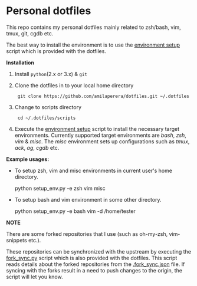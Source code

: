 Personal dotfiles
=================

This repo contains my personal dotfiles mainly related to zsh/bash, vim, tmux, git, cgdb etc.

The best way to install the environment is to use the
[environment setup](https://github.com/amilaperera/dotfiles/blob/master/scripts/setup_env.py) script which is provided with the
dotfiles.

**Installation**

1. Install `python`(2.x or 3.x) & `git`

2. Clone the dotfiles in to your local home directory

        git clone https://github.com/amilaperera/dotfiles.git ~/.dotfiles

3. Change to scripts directory

        cd ~/.dotfiles/scripts

4. Execute the [environment setup](https://github.com/amilaperera/dotfiles/blob/master/scripts/setup_env.py)
script to install the necessary target environments. Currently supported target environments are
_bash_, _zsh_, _vim_ & _misc_. The _misc_ environment sets up configurations such as _tmux_, _ack_, _ag_, _cgdb_ etc.

**Example usages:**

* To setup zsh, vim and misc environments in current user's home directory.

    python setup_env.py -e zsh vim misc

* To setup bash and vim environment in some other directory.

    python setup_env.py -e bash vim -d /home/tester


**NOTE**

There are some forked repositories that I use (such as oh-my-zsh, vim-snippets etc.).

These repositories can be synchronized with the upstream by executing the
[fork_sync.py](https://github.com/amilaperera/dotfiles/blob/master/scripts/fork_sync.py) script which is also provided with the dotfiles.
This script reads details about the forked repositories from the
[.fork_sync.json](https://github.com/amilaperera/dotfiles/blob/master/scripts/.fork_sync.json) file.
If syncing with the forks result in a need to push changes to the origin, the script will let you know.

